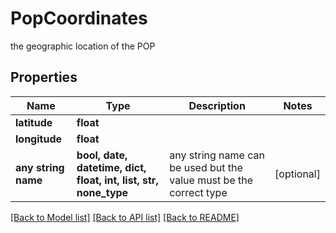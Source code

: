 # PopCoordinates

the geographic location of the POP

## Properties
Name | Type | Description | Notes
------------ | ------------- | ------------- | -------------
**latitude** | **float** |  | 
**longitude** | **float** |  | 
**any string name** | **bool, date, datetime, dict, float, int, list, str, none_type** | any string name can be used but the value must be the correct type | [optional]

[[Back to Model list]](../README.md#documentation-for-models) [[Back to API list]](../README.md#documentation-for-api-endpoints) [[Back to README]](../README.md)


